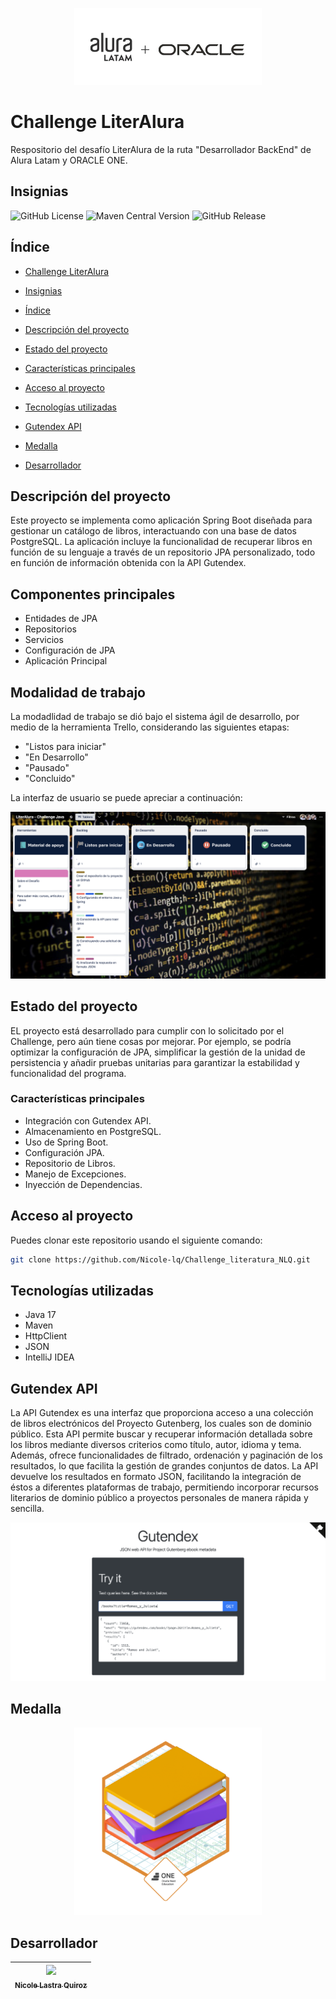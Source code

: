 <p align="center">
  <img src="imagenes/logos.png" width="300">
</p>

# Challenge LiterAlura

Respositorio del desafío LiterAlura de la ruta "Desarrollador BackEnd" de Alura Latam y ORACLE ONE.


## Insignias

![GitHub License](https://img.shields.io/github/license/Nicole-lq/Challenge_literatura_NLQ)
![Maven Central Version](https://img.shields.io/maven-central/v/org.apache.maven.plugins/maven-compiler-plugin)
![GitHub Release](https://img.shields.io/github/v/release/Nicole-lq/Challenge_literatura_NLQ?filter=v0.1.0-beta&display_name=tag)


## Índice

* [Challenge LiterAlura](#Challenge-LiterAlura)

* [Insignias](#insignias)

* [Índice](#índice)

* [Descripción del proyecto](#Descripción-del-proyecto)

* [Estado del proyecto](#Estado-del-proyecto)

* [Características principales](#Características-principales)

* [Acceso al proyecto](#acceso-proyecto)

* [Tecnologías utilizadas](#tecnologías-utilizadas)
  
* [Gutendex API](#Gutendex-API)
  
* [Medalla](#Medalla)

* [Desarrollador](#Desarrollador)



## Descripción del proyecto

Este proyecto se implementa como aplicación Spring Boot diseñada para gestionar un catálogo de libros, interactuando con una base de datos PostgreSQL. La aplicación incluye la funcionalidad de recuperar libros en función de su lenguaje a través de un repositorio JPA personalizado, todo en función de información obtenida con la API Gutendex.

## Componentes principales

* Entidades de JPA
* Repositorios
* Servicios
* Configuración de JPA
* Aplicación Principal

## Modalidad de trabajo

La modadlidad de trabajo se dió bajo el sistema ágil de desarrollo, por medio de la herramienta Trello, considerando las  siguientes etapas:

* "Listos para iniciar"
* "En Desarrollo"
* "Pausado"
* "Concluido"

La interfaz de usuario se puede apreciar a continuación:

[<img src ="imagenes/Trello.png">](https://trello.com/b/RU41cvaQ/conversor-de-moneda-challenge-one-java-back-end)


## Estado del proyecto

EL proyecto está desarrollado para cumplir con lo solicitado por el Challenge, pero aún tiene cosas por mejorar. Por ejemplo, se podría optimizar la configuración de JPA, simplificar la gestión de la unidad de persistencia y añadir pruebas unitarias para garantizar la estabilidad y funcionalidad del programa.

### Características principales

* Integración con Gutendex API.
* Almacenamiento en PostgreSQL.
* Uso de Spring Boot.
* Configuración JPA.
* Repositorio de Libros.
* Manejo de Excepciones.
* Inyección de Dependencias.

## Acceso al proyecto

Puedes clonar este repositorio usando el siguiente comando:

```sh
git clone https://github.com/Nicole-lq/Challenge_literatura_NLQ.git
```

## Tecnologías utilizadas

* Java 17
* Maven
* HttpClient
* JSON
* IntelliJ IDEA

## Gutendex API

La API Gutendex es una interfaz que proporciona acceso a una colección de libros electrónicos del Proyecto Gutenberg, los cuales son de dominio público. Esta API permite buscar y recuperar información detallada sobre los libros mediante diversos criterios como título, autor, idioma y tema. Además, ofrece funcionalidades de filtrado, ordenación y paginación de los resultados, lo que facilita la gestión de grandes conjuntos de datos. La API devuelve los resultados en formato JSON, facilitando la integración de éstos a diferentes plataformas de trabajo, permitiendo incorporar recursos literarios de dominio público a proyectos personales de manera rápida y sencilla.

[<img src= "imagenes/Gutendex.png">](https://gutendex.com)


## Medalla
<p align="center">
<img src="imagenes/Insignia.png" width="300">
</p>


## Desarrollador

|[<img src="https://avatars.githubusercontent.com/u/84999245?s=96&v=4"><br><sub> Nicole Lastra Quiroz </sub>](https://github.com/Nicole-lq)|
|---|
